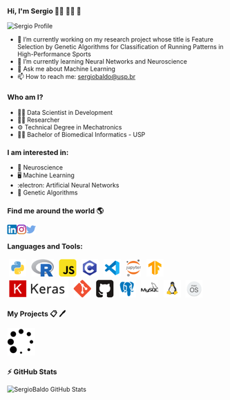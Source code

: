 ### Hi, I'm Sergio :technologist: :man_scientist: 👋

<!--
**SergioBaldo/SergioBaldo** is a ✨ _special_ ✨ repository because its `README.md` (this file) appears on your GitHub profile.

Here are some ideas to get you started:

-->

![Sergio Profile](img/banner.png)

- 🔭 I’m currently working on my research project whose title is Feature Selection by Genetic Algorithms for Classification of Running Patterns in High-Performance Sports
- 🌱 I’m currently learning Neural Networks and Neuroscience
- 💬 Ask me about Machine Learning
- 📫 How to reach me: sergiobaldo@usp.br

### Who am I?
* :technologist: Data Scientist in Development
* :man_scientist: Researcher
* :gear: Technical Degree in Mechatronics
* :man_student: Bachelor of Biomedical Informatics - USP


### I am interested in:
* :brain:  Neuroscience
* :desktop_computer:  Machine Learning
* :electron: Artificial Neural Networks
* :dna:  Genetic Algorithms


### Find me around the world :earth_americas:

[<img align="left" alt="SergioBaldo | YouTube" width="22px" src="img/linkedin.png" />][linkedin]
[<img align="left" alt="SergioBaldo | LinkedIn" width="22px" src="img/instagram.png" />][instagram]
[<img align="left" alt="SergioBaldo | Twitter" width="22px" src="img/twitter.png" />][twitter]

<br />

### Languages and Tools:

<p align="left">
<img src="img/python.svg" alt="Python" height="40" style="vertical-align:top; margin:4px">
<img src="img/Rlogo.svg" alt="R" height="40" style="vertical-align:top; margin:4px">
<img src="img/javascript.svg" alt="JS" height="40" style="vertical-align:top; margin:4px">
<img src="img/c.png" alt="c" height="40" style="vertical-align:top; margin:4px">
<img src="img/visualstudio.svg" alt="Visual Studio Code" height="40" style="vertical-align:top; margin:4px">
<img src="img/jupyter.svg" alt="jupyter" height="40" style="vertical-align:top; margin:4px">
<img src="img/tensorflow.png" alt="tensorflow" height="40" style="vertical-align:top; margin:4px">
<img src="img/keras.png" alt="keras" height="40" style="vertical-align:top; margin:4px">
<img src="img/git.png" alt="Git" height="40" style="vertical-align:top; margin:4px">
<img src="img/github.png" alt="GitHub" height="40" style="vertical-align:top; margin:4px">
<img src="img/postgresql.svg" alt="postgresql" height="40" style="vertical-align:top; margin:4px">
<img src="img/mysql.svg" alt="mysql" height="40" style="vertical-align:top; margin:4px">
<img src="img/linux.svg" alt="Linux" height="40" style="vertical-align:top; margin:4px">
<img src="img/macos.svg" alt="MacOS" height="40" style="vertical-align:top; margin:4px">

</p>

### My Projects :clipboard: :pen:

![Load](img/load.gif)

### :zap:  GitHub Stats	

![SergioBaldo GitHub Stats](https://github-readme-stats.vercel.app/api?username=SergioBaldo&theme=vue-dark&show_icons=true)


[linkedin]: https://www.linkedin.com/in/sergiobaldo/
[twitter]: https://twitter.com/SergioBaldo1
[instagram]: https://www.instagram.com/sergiobaldo_/


